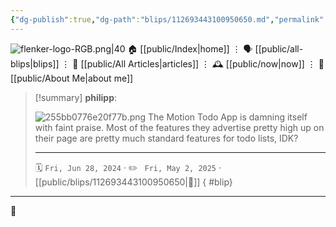 ```yaml
---
{"dg-publish":true,"dg-path":"blips/112693443100950650.md","permalink":"/blips/112693443100950650/","title":"philipp on mastodon @ 2024-06-28"}
---
```



<div class="transclusion internal-embed is-loaded"><div class="markdown-embed">




![flenker-logo-RGB.png|40](/img/user/attachments/flenker-logo-RGB.png)
🏠 [[public/Index\|home]]  ⋮ 🗣️ [[public/all-blips\|blips]] ⋮  📝 [[public/All Articles\|articles]]  ⋮ 🕰️ [[public/now\|now]] ⋮ 🪪 [[public/About Me\|about me]]


</div></div>


> [!summary] **philipp**:
>
> ![255bb0776e20f77b.png](/img/user/attachments/255bb0776e20f77b.png)
> The Motion Todo App is damning itself with faint praise.  Most of the features they advertise pretty high up on their page are pretty much standard features for todo lists, IDK?
> - - -
>
> 🗓️ <code>Fri, Jun 28, 2024</code>  · ✏️ <code> Fri, May 2, 2025</code>  · [[public/blips/112693443100950650\|🔗]]
{ #blip}


- - -

 👾
